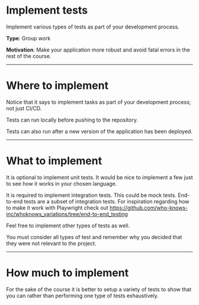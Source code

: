 # Implement tests

Implement various types of tests as part of your development process. 

**Type**: Group work

**Motivation**: Make your application more robust and avoid fatal errors in the rest of the course.

---

# Where to implement 

Notice that it says to implement tasks as part of your development process; not just CI/CD.

Tests can run locally before pushing to the repository.

Tests can also run after a new version of the application has been deployed. 

---

# What to implement

It is optional to implement unit tests. It would be nice to implement a few just to see how it works in your chosen language. 

It is required to implement integration tests. This could be mock  tests. End-to-end tests are a subset of integration tests. For inspiration regarding how to make it work with Playwright check out https://github.com/who-knows-inc/whoknows_variations/tree/end-to-end_testing

Feel free to implement other types of tests as well.

You must consider all types of test and remember why you decided that they were not relevant to the project.

---

# How much to implement

For the sake of the course it is better to setup a variety of tests to show that you can rather than performing one type of tests exhaustively.


